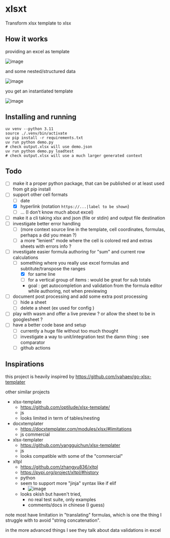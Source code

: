 # xlsxt

Transform xlsx template to xlsx

## How it works

providing an excel as template

![image](https://github.com/user-attachments/assets/158ceda7-e569-44ca-8369-1c9268d1bf22)

and some nested/structured data

![image](https://github.com/user-attachments/assets/5d7932f6-f7e3-48ef-b13a-8d2876794708)

you get an instantiated template

![image](https://github.com/user-attachments/assets/3f1217b1-5e19-4551-a56a-3c31ea1cef5d)


## Installing and running

```
uv venv --python 3.11
source ./.venv/bin/activate
uv pip install -r requirements.txt
uv run python demo.py
# check output.xlsx will use demo.json
uv run python demo.py loadtest
# check output.xlsx will use a much larger generated context
```

## Todo

- [ ] make it a proper python package, that can be published or at least used from git pip install
- [ ] support other cell formats
   - [ ] date
   - [x] hyperlink (notation `https://...|label to be shown`)
   - [ ] ... (I don't know much about excel)
- [ ] make it a cli taking xlsx and json (file or stdin) and output file destination
- [ ] investigate better error handling
   - [ ] (more context source line in the template, cell coordinates, formulas, perhaps a did you mean ?)
   - [ ] a more "lenient" mode where the cell is colored red and extras sheets with errors info ?
- [ ] investigate easier formula authoring for "sum" and current row calculations
   - [ ] something where you really use excel formulas and subtitute/transpose the ranges
        - [x] for same line
        - [ ] for a vertical group of items : would be great for sub totals
        - goal : get autocompletion and validation from the formula editor while authoring, not when previewing
- [ ] document post processing and add some extra post processing
   - [ ] hide a sheet
   - [ ] delete a sheet (ex used for config )
- [ ] play with wasm and offer a live preview ? or allow the sheet to be in googlesheet ?
- [ ] have a better code base and setup
  - [ ] currently a huge file without too much thought
  - [ ] investigate a way to unit/integration test the damn thing : see comparator
  - [ ] github actions
      
## Inspirations

this project is heavily inspired by https://github.com/ivahaev/go-xlsx-templater

other similar projects 
  - xlsx-template
    - https://github.com/optilude/xlsx-template/
    - js 
    - looks limited in term of tables/nesting
  - docxtemplater
    - https://docxtemplater.com/modules/xlsx/#limitations 
    - js commercial
  - xlsx-templater
    - https://github.com/yangguichun/xlsx-templater
    - js
    - looks compatible with some of the "commercial" 
  - xltpl
    - https://github.com/zhangyu836/xltpl
    - https://pypi.org/project/xltpl/#history
    - python
    - seem to support more "jinja" syntax like if elif
      - ![image](https://github.com/user-attachments/assets/5e0a5a8f-a7bf-42d8-b131-95161cd117fd)
    - looks okish but haven't tried, 
      - no real test suite, only examples
      - comments/docs in chinese (I guess)

note most have limitation in "translating" formulas, which is one the thing I struggle with to avoid "string concatenation".

in the more advanced things I see they talk about data validations in excel
